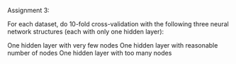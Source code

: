 Assignment 3:

For each dataset, do 10-fold cross-validation with the following three neural network structures (each with only one hidden layer):

One hidden layer with very few nodes
One hidden layer with reasonable number of nodes 
One hidden layer with too many nodes
